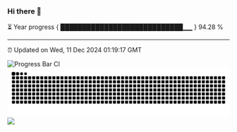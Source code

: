 ### Hi there 👋

⏳ Year progress { ████████████████████████████▁▁ } 94.28 %

---

⏰ Updated on Wed, 11 Dec 2024 01:19:17 GMT

![Progress Bar CI](https://github.com/liununu/liununu/workflows/Progress%20Bar%20CI/badge.svg)![](https://raw.githubusercontent.com/L1cardo/L1cardo/main/assets/github-contribution-grid-snake.svg)![](https://raw.githubusercontent.com/seesaws/seesaws/main/assets/github-contribution-grid-snake.svg)
